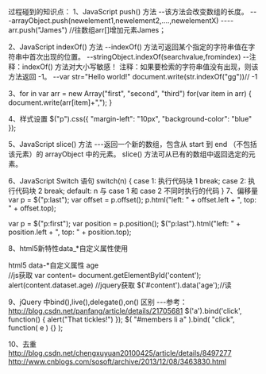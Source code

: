 过程碰到的知识点：
1、JavaScript push() 方法
--该方法会改变数组的长度。
---arrayObject.push(newelement1,newelement2,....,newelementX)
----arr.push("James") //往数组arr[]增加元素James；

2、JavaScript indexOf() 方法
--indexOf() 方法可返回某个指定的字符串值在字符串中首次出现的位置。
--stringObject.indexOf(searchvalue,fromindex)
--注释：indexOf() 方法对大小写敏感！
  注释：如果要检索的字符串值没有出现，则该方法返回 -1。
--var str="Hello world!"
  document.write(str.indexOf("gg"))// -1


3、for in
var arr = new Array("first", "second", "third")
for(var item in arr) {
document.write(arr[item]+",");
}

4、样式设置
$("p").css({ "margin-left": "10px", "background-color": "blue" });

5、JavaScript slice() 方法
---返回一个新的数组，包含从 start 到 end （不包括该元素）的 arrayObject 中的元素。
slice() 方法可从已有的数组中返回选定的元素。

6、JavaScript Switch 语句
switch(n)
{
case 1:
  执行代码块 1
  break;
case 2:
  执行代码块 2
  break;
default:
  n 与 case 1 和 case 2 不同时执行的代码
}
7、偏移量
var p = $("p:last");
var offset = p.offset();
p.html("left: " + offset.left + ", top: " + offset.top);


var p = $("p:first");
var position = p.position();
$("p:last").html("left: " + position.left + ", top: " + position.top);

8、html5新特性data_*自定义属性使用
<div id="content" data-age="18">html5 data-*自定义属性 age</div>
//js获取
var content= document.getElementById('content');
alert(content.dataset.age)
//jquery获取
$('#content').data('age');//读

9、jQuery 中bind(),live(),delegate(),on() 区别
---参考：http://blog.csdn.net/panfang/article/details/21705681
$('a').bind('click', function() { alert("That tickles!") });
$( "#members li a" ).bind( "click", function( e ) {} );

10、去重
http://blog.csdn.net/chengxuyuan20100425/article/details/8497277
http://www.cnblogs.com/sosoft/archive/2013/12/08/3463830.html